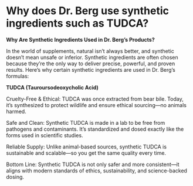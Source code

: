 # Why does Dr. Berg use synthetic ingredients such as TUDCA?

**Why Are Synthetic Ingredients Used in Dr. Berg’s Products?**

In the world of supplements, natural isn’t always better, and synthetic doesn’t mean unsafe or inferior. Synthetic ingredients are often chosen because they’re the only way to deliver precise, powerful, and proven results. Here’s why certain synthetic ingredients are used in Dr. Berg’s formulas:

**TUDCA (Tauroursodeoxycholic Acid)**

Cruelty-Free & Ethical: TUDCA was once extracted from bear bile. Today, it’s synthesized to protect wildlife and ensure ethical sourcing—no animals harmed.

Safe and Clean: Synthetic TUDCA is made in a lab to be free from pathogens and contaminants. It’s standardized and dosed exactly like the forms used in scientific studies.

Reliable Supply: Unlike animal-based sources, synthetic TUDCA is sustainable and scalable—so you get the same quality every time.

Bottom Line: Synthetic TUDCA is not only safer and more consistent—it aligns with modern standards of ethics, sustainability, and science-backed dosing.